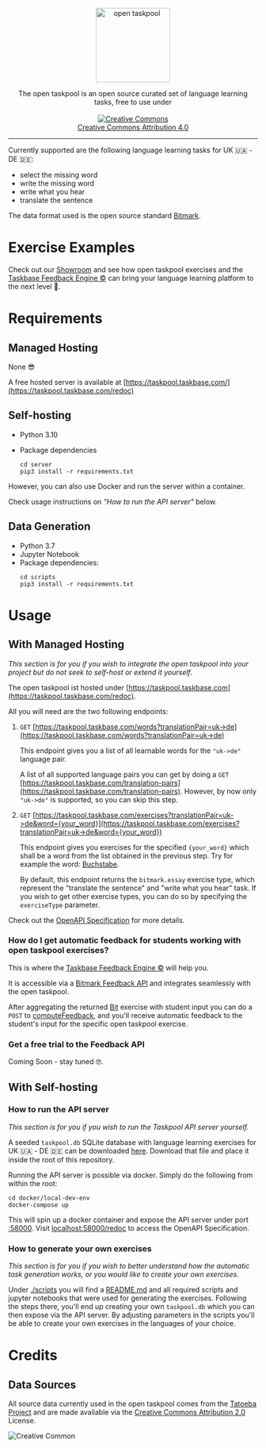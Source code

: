 <p align=" center">
  <a href="https://bitmark-association.org/opentaskpool"><img src="https://tb-open-taskpool.s3.eu-central-1.amazonaws.com/open-taskpool.png" alt="open taskpool" style="height: 150px"/></a>
</p>
<p align="center">
  The open taskpool is an open source curated set of language learning tasks, free to use under<br><br>
  <a href="https://creativecommons.org/licenses/by/4.0/"><img src="https://mirrors.creativecommons.org/presskit/buttons/88x31/svg/by.svg" alt="Creative Commons" />
  <br>
  Creative Commons Attribution 4.0
  </a>
</p>

---

Currently supported are the following language learning tasks for UK 🇺🇦 - DE 🇩🇪:
- select the missing word
- write the missing word
- write what you hear
- translate the sentence

The data format used is the open source standard [Bitmark](https://bitmark-association.org/).

# Exercise Examples

Check out our [Showroom](https://showroom.taskbase.com/chapter/2/page/0) and see how open taskpool exercises and the 
[Taskbase Feedback Engine ©](https://www.taskbase.com/) can bring your language learning platform to the next level 🚀.

# Requirements

## Managed Hosting

None 😎 

A free hosted server is available at [https://taskpool.taskbase.com/](https://taskpool.taskbase.com/redoc)

## Self-hosting

- Python 3.10
- Package dependencies

    ```shell
    cd server
    pip3 install -r requirements.txt
    ```

However, you can also use Docker and run the server within a container. 

Check usage instructions on _"How to run the API server"_ below.

## Data Generation

- Python 3.7
- Jupyter Notebook
- Package dependencies:
    ```shell
    cd scripts
    pip3 install -r requirements.txt
    ```

# Usage

## With Managed Hosting

_This section is for you if you wish to integrate the open taskpool into your project but do not seek
to self-host or extend it yourself_.

The open taskpool ist hosted under [https://taskpool.taskbase.com](https://taskpool.taskbase.com/redoc).

All you will need are the two following endpoints:

1. `GET` [https://taskpool.taskbase.com/words?translationPair=uk->de](https://taskpool.taskbase.com/words?translationPair=uk->de)

    This endpoint gives you a list of all learnable words for the `"uk->de"` language pair. 

    A list of all supported language pairs you can get by doing a `GET` [https://taskpool.taskbase.com/translation-pairs](https://taskpool.taskbase.com/translation-pairs). However, by now only `"uk->de"` is supported, so you can skip this step.

1. `GET` [https://taskpool.taskbase.com/exercises?translationPair=uk->de&word={your_word}](https://taskpool.taskbase.com/exercises?translationPair=uk->de&word={your_word})

    This endpoint gives you exercises for the specified `{your_word}` which shall be a word from the list obtained in the previous step.
    Try for example the word: [Buchstabe](https://taskpool.taskbase.com/exercises?translationPair=uk->de&word=Buchstabe).

    By default, this endpoint returns the `bitmark.essay` exercise type, which represent the "translate the sentence" and "write what you hear" task.
    If you wish to get other exercise types, you can do so by specifying the `exerciseType` parameter.

Check out the [OpenAPI Specification](https://taskpool.taskbase.com/redoc) for more details.

### How do I get automatic feedback for students working with open taskpool exercises?

This is where the [Taskbase Feedback Engine ©](https://www.taskbase.com/) will help you.

It is accessible via a [Bitmark Feedback API](https://bitmark-api.taskbase.com/documentation) and
integrates seamlessly with the open taskpool. 

After aggregating the returned [Bit](https://docs.bitmark.cloud/bits_overview/) exercise with student input
you can do a `POST` to [computeFeedback](https://bitmark-api.taskbase.com/documentation#operation/computeFeedback), and you'll receive
automatic feedback to the student's input for the specific open taskpool exercise.


### Get a free trial to the Feedback API 

Coming Soon - stay tuned 🤓.

## With Self-hosting

### How to run the API server

_This section is for you if you wish to run the Taskpool API server yourself._

A seeded `taskpool.db` SQLite database with language learning exercises for UK 🇺🇦 - DE 🇩🇪 can be downloaded [here](https://tb-open-taskpool.s3.eu-central-1.amazonaws.com/taskpool.db). Download that file and place it inside the root of this repository.

Running the API server is possible via docker. Simply do the following from within the root:
   ```shell
   cd docker/local-dev-env
   docker-compose up
   ```

This will spin up a docker container and expose the API server under port [:58000](http://localhost:58000).
Visit [localhost:58000/redoc](http://localhost:58000/redoc) to access the OpenAPI Specification.


### How to generate your own exercises 

_This section is for you if you wish to better understand how the automatic task generation works, or you
would like to create your own exercises._

Under [./scripts](./scripts) you will find a [README.md](./scripts/README.md) and all required scripts and jupyter notebooks
that were used for generating the exercises. Following the steps there, you'll end up creating your own `taskpool.db` which
you can then expose via the API server. By adjusting parameters in the scripts you'll be able to create your own exercises
in the languages of your choice.

# Credits

## Data Sources

All source data currently used in the open taskpool comes from the [Tatoeba Project](https://tatoeba.org/en) and are made
available via the [Creative Commons Attribution 2.0](https://creativecommons.org/licenses/by/2.0/) License.

![Creative Common](https://mirrors.creativecommons.org/presskit/buttons/88x31/svg/by.svg)